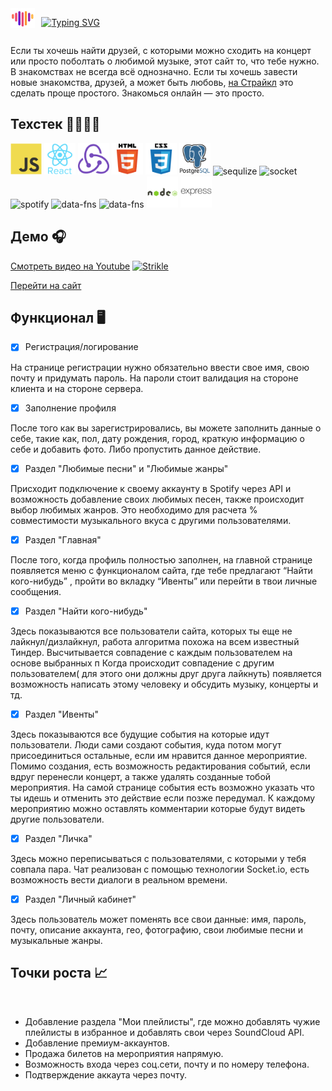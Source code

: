 <div style="display:flex;align-items: stretch;gap:10px;">
<img src="frontend/public/logo.png" height="32"/>

[![Typing SVG](https://readme-typing-svg.herokuapp.com?font=Rubik+Mono+One&size=20&pause=1000&color=FD608C&center=true&vCenter=true&multiline=true&width=200&lines=Strikle)](https://git.io/typing-svg)
</div>

Если ты хочешь найти друзей, с которыми можно сходить на концерт или просто поболтать о любимой музыке, этот сайт то, что тебе нужно. В знакомствах не всегда всё однозначно. Если ты хочешь завести новые знакомства, друзей, а может быть любовь, [на Страйкл](https://strikle1.herokuapp.com/) это сделать проще простого. Знакомься онлайн — это просто.

## Техстек 👩‍💻👨‍💻

<img src="https://raw.githubusercontent.com/devicons/devicon/master/icons/javascript/javascript-original.svg" width="50" alt="JS"/> <img src="https://raw.githubusercontent.com/devicons/devicon/master/icons/react/react-original-wordmark.svg" width="50" alt="react"/> <img src="https://raw.githubusercontent.com/devicons/devicon/master/icons/redux/redux-original.svg" width="50" alt="redux"/> <img src="https://raw.githubusercontent.com/devicons/devicon/master/icons/html5/html5-original-wordmark.svg" width="50" alt="HTML"/> <img src="https://raw.githubusercontent.com/devicons/devicon/master/icons/css3/css3-original-wordmark.svg" width="50" alt="CSS"/> <img src="https://raw.githubusercontent.com/devicons/devicon/master/icons/postgresql/postgresql-original-wordmark.svg" width="50" alt="postgres"/> <img src="https://sequelize.org/img/logo.svg" width="45" alt="sequlize"/> <img src="https://miro.medium.com/1*tOitxCwTNcS3ESstLylmtg.png" width="140" alt="socket"/> <img src="https://camo.githubusercontent.com/e54c6fddb5ef96daebea5d3de22d316766e783cec5f9de6a86f3a3a4276bc98b/68747470733a2f2f6d656469612e646973636f72646170702e6e65742f6174746163686d656e74732f3733363436363531303838383936303032302f3736303835333931353837363332373436342f53612e706e673f77696474683d373138266865696768743d323735" width="150" alt="spotify"/> <img src="https://date-fns.org/static/7ceafe855b131d457fe7de810ed31e0f.svg" width="55" alt="data-fns"/> <img src="https://avatars.githubusercontent.com/u/6078720?s=200&v=4" width="50" alt="data-fns"/> <img src="https://raw.githubusercontent.com/devicons/devicon/master/icons/nodejs/nodejs-original-wordmark.svg" width="50" alt="nodejs"/> <img src="https://raw.githubusercontent.com/devicons/devicon/master/icons/express/express-original-wordmark.svg" width="50" alt="express"/>

## Демо 🎧

[Смотреть видео на Youtube](https://youtu.be/l9ImYZx9yCg)
[![Strikle](/backend/public/readme/strikle.gif)](https://youtu.be/l9ImYZx9yCg "Strikle")

[Перейти на сайт](https://strikle1.herokuapp.com/)


## Функционал 🖥

 - [X] Регистрация/логирование

 На странице регистрации нужно обязательно ввести свое имя, свою почту и придумать пароль. На пароли стоит валидация на стороне клиента и на стороне сервера.

  - [X] Заполнение профиля

 После того как вы зарегистрировались, вы можете заполнить данные о себе, такие как, пол, дату рождения, город, краткую информацию о себе и добавить фото. Либо пропустить данное действие.

  - [X] Раздел "Любимые песни" и "Любимые жанры"

 Присходит подключение к своему аккаунту в Spotify через API и возможность добавление своих любимых песен, также происходит выбор любимых жанров. Это необходимо для расчета %  совместимости музыкального вкуса с другими пользователями.

 - [X] Раздел "Главная"


 После того, когда профиль полностью заполнен, на главной странице появляется меню с функционалом сайта, где тебе предлагают “Найти кого-нибудь” , пройти во вкладку “Ивенты”  или перейти в твои личные сообщения.

  - [X] Раздел "Найти кого-нибудь"


 Здесь показываются все пользователи сайта, которых ты еще не лайкнул/дизлайкнул, работа алгоритма похожа на всем известный Тиндер. Высчитывается совпадение с каждым пользователем на основе выбранных п Когда происходит совпадение с другим пользователем( для этого они должны друг друга лайкнуть) появляется возможность написать этому человеку и обсудить музыку, концерты и тд. 

  - [X] Раздел "Ивенты"


 Здесь показываются все будущие события на которые идут пользователи. Люди сами создают события, куда потом могут присоединиться остальные, если им нравится данное мероприятие. Помимо создания, есть возможность редактирования событий, если вдруг перенесли концерт, а также удалять созданные тобой мероприятия. На самой странице события есть возможно указать что ты идешь и отменить это действие если позже передумал. К каждому мероприятию можно оставлять комментарии которые будут видеть другие пользователи.

  - [X] Раздел "Личка"


 Здесь можно переписываться с пользователями, с которыми у тебя совпала пара. Чат реализован с помощью технологии Socket.io, есть возможность вести диалоги в реальном времени.
 
  - [X] Раздел "Личный кабинет"


 Здесь пользователь может поменять все свои данные: имя, пароль, почту, описание аккаунта, гео, фотографию, свои любимые песни и музыкальные жанры.

## Точки роста 📈
</br>

- Добавление раздела "Мои плейлисты", где можно добавлять чужие плейлисты в избранное и добавлять свои через SoundCloud API.
- Добавление премиум-аккаунтов.
- Продажа билетов на мероприятия напрямую.
- Возможность входа через соц.сети, почту и по номеру телефона.
- Подтверждение аккаута через почту.

